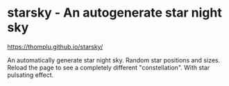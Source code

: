 # starsky - An autogenerate star night sky

https://thomplu.github.io/starsky/

An automatically generate star night sky.
Random star positions and sizes. Reload the page to see a completely different "constellation".
With star pulsating effect.

